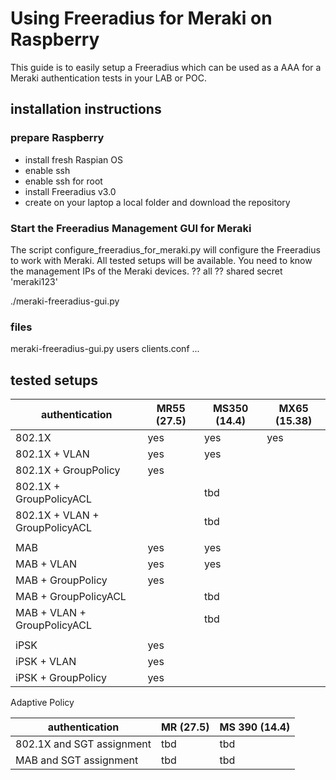 # Using Freeradius for Meraki on Raspberry

This guide is to easily setup a Freeradius which can be used as a AAA for a Meraki authentication tests in your LAB or POC.

## installation instructions

### prepare Raspberry
- install fresh Raspian OS
- enable ssh
- enable ssh for root
- install Freeradius v3.0
- create on your laptop a local folder and download the repository 


### Start the Freeradius Management GUI for Meraki
The script configure_freeradius_for_meraki.py will configure the Freeradius to work with Meraki.
All tested setups will be available.
You need to know the management IPs of the Meraki devices. ??   all
?? shared secret 'meraki123'

./meraki-freeradius-gui.py

### files 
meraki-freeradius-gui.py
users
clients.conf
...


## tested setups


| authentication                    | MR55 (27.5)| MS350 (14.4)| MX65 (15.38)|
| --------------------------------  | -----| --- | --- |
| 802.1X                            | yes  | yes | yes |
| 802.1X + VLAN                     | yes  | yes | |
| 802.1X + GroupPolicy              | yes  | | |
| 802.1X + GroupPolicyACL           | | tbd | |
| 802.1X + VLAN + GroupPolicyACL    | | tbd | |
||| 
| MAB                               | yes | yes  | |
| MAB + VLAN                        | yes | yes  | |
| MAB + GroupPolicy                 | yes | | |
| MAB + GroupPolicyACL              | | tbd | |
| MAB + VLAN + GroupPolicyACL       | | tbd | |
|||
| iPSK                              | yes | | |
| iPSK + VLAN                       | yes | | |
| iPSK + GroupPolicy                | yes | | |


Adaptive Policy

| authentication                    | MR (27.5)| MS 390 (14.4)|
| --------------------------------  | -----| --- |
| 802.1X and SGT assignment         | tbd | tbd |
| MAB  and SGT assignment           | tbd | tbd |








